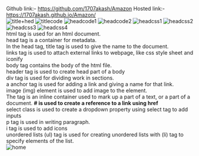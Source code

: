 Github link:- https://github.com/1707akash/Amazon
Hosted link:- https://1707akash.github.io/Amazon/ <br>
![title+hed](https://github.com/1707akash/Amazon/assets/117883959/5d8ddec2-f8e2-4794-869f-6f2917371c25)
![titlecode](https://github.com/1707akash/Amazon/assets/117883959/6935cd14-5b25-4f42-84b0-d7d3596e25cc)
![headcode1](https://github.com/1707akash/Amazon/assets/117883959/da4a3571-b466-4b30-bed1-3270933644d2)
![headcode2](https://github.com/1707akash/Amazon/assets/117883959/d72cc544-9f35-4f85-8371-643b13151fb3)
![headcss1](https://github.com/1707akash/Amazon/assets/117883959/ec79e00b-5843-44d0-99ba-ed9634b5b253)
![headcss2](https://github.com/1707akash/Amazon/assets/117883959/26528657-0e55-49fa-b089-517e98c8676a)
![headcss3](https://github.com/1707akash/Amazon/assets/117883959/a5df6e58-6fe5-439f-8bf3-863fb3f09720)
![headcss4](https://github.com/1707akash/Amazon/assets/117883959/4b029d4c-ac9a-4002-aea5-815015687137) <br>
html tag is used for an html document. <br>
head tag is a container for metadata.<br>
In the head tag, title tag is used to give the name to the document.<br>
links tag is used to attach external links to webpage, like css style sheet and iconify <br>
body tag contains the body of the html file.<br>
header tag is used to create head part of a body <br>
div tag is used for dividing work in sections. <br>
a anchor tag is used for adding a link and giving a name for that link.<br>
image (img) element is used to add image to the element. <br>
The <span> tag is an inline container used to mark up a part of a text, or a part of a document.
**# is used to create a reference to a link using href** <br>
select class is used to create a dropdown property using select tag to add inputs <br>
p tag is used in writing paragraph.<br>
i tag is used to add icons  <br>
unordered lists (ul) tag is used for creating unordered lists with (li) tag to specify elements of the list.<br>
![home](https://github.com/1707akash/Amazon/assets/117883959/438be241-c8c7-4ca5-a03a-f55f33ea950e)
